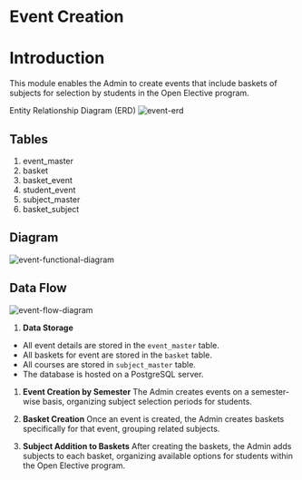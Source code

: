 ﻿


# Event Creation

# Introduction

This module enables the Admin to create events that include baskets of subjects for selection by students in the Open Elective program.

Entity Relationship Diagram (ERD)
<img src="https://i.ibb.co/9stjkGq/event-erd.png" alt="event-erd" border="0">
## Tables

1. event_master
2. basket
3. basket_event
4. student_event
5. subject_master
6. basket_subject

## Diagram

<img src="https://i.ibb.co/CBZp03t/event-functional-diagram.png" alt="event-functional-diagram" border="0">

## Data Flow
<img src="https://i.ibb.co/NC2MFht/event-flow-diagram.png" alt="event-flow-diagram" border="0">
 
 1. **Data Storage**
        
- All event details are stored in the `event_master` table.
-  All baskets for event are stored in the `basket` table. 
- All courses are stored in `subject_master` table.
-  The database is hosted on a PostgreSQL server.

1. **Event Creation by Semester** The Admin creates events on a semester-wise basis, organizing subject selection periods for students. 

2. **Basket Creation** Once an event is created, the Admin creates baskets specifically for that event, grouping related subjects. 

3. **Subject Addition to Baskets** After creating the baskets, the Admin adds subjects to each basket, organizing available options for students within the Open Elective program.

